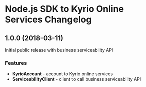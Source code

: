 # Node.js SDK to Kyrio Online Services Changelog

## <a name="1.0.0"></a> 1.0.0 (2018-03-11)

Initial public release with business serviceability API

### Features
* **KyrioAccount** - account to Kyrio online services
* **ServiceabilityClient** - client to call business serviceability API
